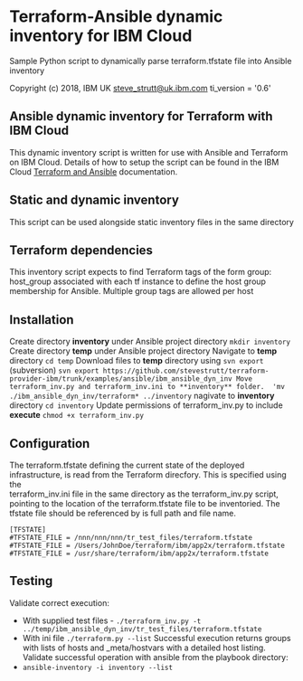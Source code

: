 # Terraform-Ansible dynamic inventory for IBM Cloud

Sample Python script to dynamically parse terraform.tfstate file into Ansible inventory

Copyright (c) 2018, IBM UK
steve_strutt@uk.ibm.com
ti_version = '0.6'

## Ansible dynamic inventory for Terraform with IBM Cloud ##
This dynamic inventory script is written for use with Ansible and Terraform on IBM Cloud. Details of how to setup the script can be found in the IBM Cloud [Terraform and Ansible](https://console.bluemix.net/docs/terraform/manage_resources.html) documentation.


## Static and dynamic inventory
This script can be used alongside static inventory files in the same directory 


## Terraform dependencies

This inventory script expects to find Terraform tags of the form 
group: host_group associated with each tf instance to define the 
host group membership for Ansible. Multiple group tags are allowed per host

## Installation

Create directory **inventory** under Ansible project directory
`mkdir inventory` 
Create directory **temp** under Ansible project directory
Navigate to **temp** directory 
`cd temp`
Download files to **temp** directory using `svn export` (subversion)
`svn export https://github.com/stevestrutt/terraform-provider-ibm/trunk/examples/ansible/ibm_ansible_dyn_inv
Move terraform_inv.py and terraform_inv.ini to **inventory** folder. 
'mv ./ibm_ansible_dyn_inv/terraform* ../inventory`
nagivate to **inventory** directory
`cd inventory`
Update permissions of terraform_inv.py to include **execute**
`chmod +x terraform_inv.py`

## Configuration

The terraform.tfstate defining the current state of the deployed infrastructure, 
is read from the Terraform direcfory. This is specified using the  
terraform_inv.ini file in the same directory as the terraform_inv.py script, pointing to the 
location of the terraform.tfstate file to be inventoried. 
The tfstate file should be referenced by is full path and file name. 

```
[TFSTATE]
#TFSTATE_FILE = /nnn/nnn/nnn/tr_test_files/terraform.tfstate
#TFSTATE_FILE = /Users/JohnDoe/terraform/ibm/app2x/terraform.tfstate
#TFSTATE_FILE = /usr/share/terraform/ibm/app2x/terraform.tfstate
``` 
 
## Testing  
 
Validate correct execution:
-  With supplied test files - `./terraform_inv.py -t ../temp/ibm_ansible_dyn_inv/tr_test_files/terraform.tfstate` 
-  With ini file `./terraform.py --list` 
Successful execution returns groups with lists of hosts and _meta/hostvars with a detailed
host listing. 
Validate successful operation with ansible from the playbook directory:
-   `ansible-inventory -i inventory --list`


  
